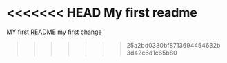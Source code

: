 <<<<<<< HEAD
My first readme
=======
MY first README 
my first change
>>>>>>> 25a2bd0330bf8713694454632b3d42c6d1c65b80
